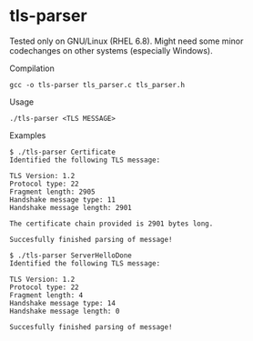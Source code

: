 # tls-parser

Tested only on GNU/Linux (RHEL 6.8). Might need some minor codechanges on other systems (especially Windows).

Compilation

```
gcc -o tls-parser tls_parser.c tls_parser.h
```

Usage

```
./tls-parser <TLS MESSAGE>
```

Examples

```
$ ./tls-parser Certificate
Identified the following TLS message:

TLS Version: 1.2
Protocol type: 22
Fragment length: 2905
Handshake message type: 11
Handshake message length: 2901

The certificate chain provided is 2901 bytes long.

Succesfully finished parsing of message!
```
```
$ ./tls-parser ServerHelloDone
Identified the following TLS message:

TLS Version: 1.2
Protocol type: 22
Fragment length: 4
Handshake message type: 14
Handshake message length: 0

Succesfully finished parsing of message!
```
